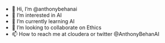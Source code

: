- 👋 Hi, I’m @anthonybehanai
- 👀 I’m interested in AI
- 🌱 I’m currently learning AI
- 💞️ I’m looking to collaborate on Ethics
- 📫 How to reach me at cloudera or twitter @AnthonyBehanAI

<!---
anthonybehanai/anthonybehanai is a ✨ special ✨ repository because its `README.md` (this file) appears on your GitHub profile.
You can click the Preview link to take a look at your changes.
--->
